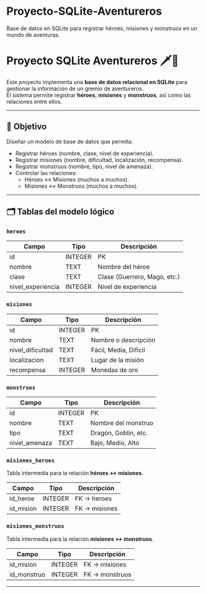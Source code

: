 # Proyecto-SQLite-Aventureros
Base de datos en SQLite para registrar héroes, misiones y monstruos en un mundo de aventuras.
# Proyecto SQLite Aventureros 🗡️🐉

Este proyecto implementa una **base de datos relacional en SQLite** para gestionar la información de un gremio de aventureros.  
El sistema permite registrar **héroes**, **misiones** y **monstruos**, así como las relaciones entre ellos.

---

## 📌 Objetivo
Diseñar un modelo de base de datos que permita:
- Registrar héroes (nombre, clase, nivel de experiencia).
- Registrar misiones (nombre, dificultad, localización, recompensa).
- Registrar monstruos (nombre, tipo, nivel de amenaza).
- Controlar las relaciones:
  - Héroes ↔ Misiones (muchos a muchos).
  - Misiones ↔ Monstruos (muchos a muchos).

---

## 🗂️ Tablas del modelo lógico

### `heroes`
| Campo             | Tipo    | Descripción |
|-------------------|---------|-------------|
| id                | INTEGER | PK |
| nombre            | TEXT    | Nombre del héroe |
| clase             | TEXT    | Clase (Guerrero, Mago, etc.) |
| nivel_experiencia | INTEGER | Nivel de experiencia |

### `misiones`
| Campo           | Tipo    | Descripción |
|-----------------|---------|-------------|
| id              | INTEGER | PK |
| nombre          | TEXT    | Nombre o descripción |
| nivel_dificultad| TEXT    | Fácil, Media, Difícil |
| localizacion    | TEXT    | Lugar de la misión |
| recompensa      | INTEGER | Monedas de oro |

### `monstruos`
| Campo          | Tipo    | Descripción |
|----------------|---------|-------------|
| id             | INTEGER | PK |
| nombre         | TEXT    | Nombre del monstruo |
| tipo           | TEXT    | Dragón, Goblin, etc. |
| nivel_amenaza  | TEXT    | Bajo, Medio, Alto |

### `misiones_heroes`
Tabla intermedia para la relación **héroes ↔ misiones**.

| Campo       | Tipo    | Descripción |
|-------------|---------|-------------|
| id_heroe    | INTEGER | FK → heroes |
| id_mision   | INTEGER | FK → misiones |

### `misiones_monstruos`
Tabla intermedia para la relación **misiones ↔ monstruos**.

| Campo       | Tipo    | Descripción |
|-------------|---------|-------------|
| id_mision   | INTEGER | FK → misiones |
| id_monstruo | INTEGER | FK → monstruos |

---

